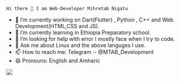     Hi there 👋 I am Web-Developer Mihretab Nigatu
- 🔭 I’m currently working on Dart(Flutter) , Python , C++ and Web Development(HTML,CSS and JS).
- 🌱 I’m currently learning in Ethiopia Preparatory school.
- 🤔 I’m looking for help with error I mostly face when I try to code.
- 💬 Ask me about Linux and the above languges I use.
- 📫 How to reach me: Telegram :- @MTAB_Development
- 😄 Pronouns: English and Amharic

<img src="https://github-readme-stats.vercel.app/api?username=Mih-Nig-Afe&&show_icons=true&title_color=ffffff&icon_color=bb2acf&text_color=daf7dc&bg_color=151515">
